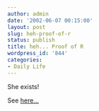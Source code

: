 ```yaml
---
author: admin
date: '2002-06-07 00:15:00'
layout: post
slug: heh-proof-of-r
status: publish
title: heh... Proof of R
wordpress_id: '844'
categories:
- Daily Life
---
```

She exists!

See <a href="http://www.arcanology.com/images/al-r-web.jpg">here...</a>
